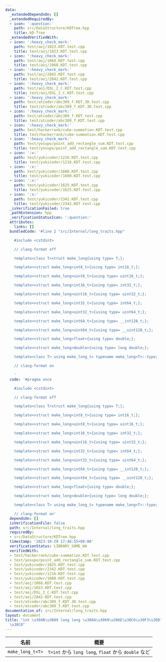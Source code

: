 ```yaml
---
data:
  _extendedDependsOn: []
  _extendedRequiredBy:
  - icon: ':question:'
    path: src/DataStructure/KDTree.hpp
    title: kD-Tree
  _extendedVerifiedWith:
  - icon: ':heavy_check_mark:'
    path: test/aoj/1023.KDT.test.cpp
    title: test/aoj/1023.KDT.test.cpp
  - icon: ':heavy_check_mark:'
    path: test/aoj/1068.KDT.test.cpp
    title: test/aoj/1068.KDT.test.cpp
  - icon: ':heavy_check_mark:'
    path: test/aoj/2842.KDT.test.cpp
    title: test/aoj/2842.KDT.test.cpp
  - icon: ':heavy_check_mark:'
    path: test/aoj/DSL_2_C.KDT.test.cpp
    title: test/aoj/DSL_2_C.KDT.test.cpp
  - icon: ':heavy_check_mark:'
    path: test/atcoder/abc309_f.KDT.3D.test.cpp
    title: test/atcoder/abc309_f.KDT.3D.test.cpp
  - icon: ':heavy_check_mark:'
    path: test/atcoder/abc309_f.KDT.test.cpp
    title: test/atcoder/abc309_f.KDT.test.cpp
  - icon: ':heavy_check_mark:'
    path: test/hackerrank/cube-summation.KDT.test.cpp
    title: test/hackerrank/cube-summation.KDT.test.cpp
  - icon: ':heavy_check_mark:'
    path: test/yosupo/point_add_rectangle_sum.KDT.test.cpp
    title: test/yosupo/point_add_rectangle_sum.KDT.test.cpp
  - icon: ':x:'
    path: test/yukicoder/1216.KDT.test.cpp
    title: test/yukicoder/1216.KDT.test.cpp
  - icon: ':x:'
    path: test/yukicoder/1600.KDT.test.cpp
    title: test/yukicoder/1600.KDT.test.cpp
  - icon: ':x:'
    path: test/yukicoder/1625.KDT.test.cpp
    title: test/yukicoder/1625.KDT.test.cpp
  - icon: ':x:'
    path: test/yukicoder/2342.KDT.test.cpp
    title: test/yukicoder/2342.KDT.test.cpp
  _isVerificationFailed: true
  _pathExtension: hpp
  _verificationStatusIcon: ':question:'
  attributes:
    links: []
  bundledCode: '#line 2 "src/Internal/long_traits.hpp"

    #include <cstdint>

    // clang-format off

    template<class T>struct make_long{using type= T;};

    template<>struct make_long<int8_t>{using type= int16_t;};

    template<>struct make_long<uint8_t>{using type= uint16_t;};

    template<>struct make_long<int16_t>{using type= int32_t;};

    template<>struct make_long<uint16_t>{using type= uint32_t;};

    template<>struct make_long<int32_t>{using type= int64_t;};

    template<>struct make_long<uint32_t>{using type= uint64_t;};

    template<>struct make_long<int64_t>{using type= __int128_t;};

    template<>struct make_long<uint64_t>{using type= __uint128_t;};

    template<>struct make_long<float>{using type= double;};

    template<>struct make_long<double>{using type= long double;};

    template<class T> using make_long_t= typename make_long<T>::type;

    // clang-format on

    '
  code: '#pragma once

    #include <cstdint>

    // clang-format off

    template<class T>struct make_long{using type= T;};

    template<>struct make_long<int8_t>{using type= int16_t;};

    template<>struct make_long<uint8_t>{using type= uint16_t;};

    template<>struct make_long<int16_t>{using type= int32_t;};

    template<>struct make_long<uint16_t>{using type= uint32_t;};

    template<>struct make_long<int32_t>{using type= int64_t;};

    template<>struct make_long<uint32_t>{using type= uint64_t;};

    template<>struct make_long<int64_t>{using type= __int128_t;};

    template<>struct make_long<uint64_t>{using type= __uint128_t;};

    template<>struct make_long<float>{using type= double;};

    template<>struct make_long<double>{using type= long double;};

    template<class T> using make_long_t= typename make_long<T>::type;

    // clang-format on'
  dependsOn: []
  isVerificationFile: false
  path: src/Internal/long_traits.hpp
  requiredBy:
  - src/DataStructure/KDTree.hpp
  timestamp: '2023-10-29 17:46:55+09:00'
  verificationStatus: LIBRARY_SOME_WA
  verifiedWith:
  - test/hackerrank/cube-summation.KDT.test.cpp
  - test/yosupo/point_add_rectangle_sum.KDT.test.cpp
  - test/yukicoder/1625.KDT.test.cpp
  - test/yukicoder/2342.KDT.test.cpp
  - test/yukicoder/1216.KDT.test.cpp
  - test/yukicoder/1600.KDT.test.cpp
  - test/aoj/1068.KDT.test.cpp
  - test/aoj/1023.KDT.test.cpp
  - test/aoj/DSL_2_C.KDT.test.cpp
  - test/aoj/2842.KDT.test.cpp
  - test/atcoder/abc309_f.KDT.3D.test.cpp
  - test/atcoder/abc309_f.KDT.test.cpp
documentation_of: src/Internal/long_traits.hpp
layout: document
title: "int \u304B\u3089 long long \u306A\u3069\u306E\u30C6\u30F3\u30D7\u30EC\u30FC\
  \u30C8"
---
```


| 名前                 | 概要                                                                                             |
| ------------------- | ------------------------------------------------------------------------------------------------ |
| `make_long_t<T>`| `T=int` から `long long`, `float` から `double` など |